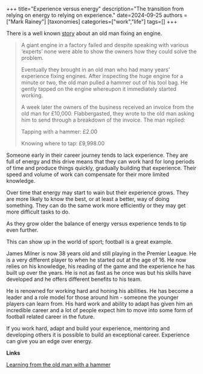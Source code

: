 +++
title="Experience versus energy"
description="The transition from relying on energy to relying on experience."
date=2024-09-25
authors = ["Mark Rainey"]
[taxonomies]
categories=["work","life"]
tags=[]
+++

There is a well known [story](https://openside.group/the-parable-of-the-old-man-with-the-hammer) about an old man fixing an engine.

<!-- more -->

> A giant engine in a factory failed and despite speaking with various ‘experts’ none were able to show the owners how they could solve the problem.
> 
> Eventually they brought in an old man who had many years’ experience fixing engines. After inspecting the huge engine for a minute or two, the old man pulled a hammer out of his tool bag. He gently tapped on the engine whereupon it immediately started working.
> 
> A week later the owners of the business received an invoice from the old man for £10,000. Flabbergasted, they wrote to the old man asking him to send through a breakdown of the invoice. The man replied:
> 
> Tapping with a hammer: £2.00
> 
> Knowing where to tap: £9,998.00

Someone early in their career journey tends to lack experience. They are full of energy and this drive means that they can work hard for long periods of time and produce things quickly, gradually building that experience. Their speed and volume of work can compensate for their more limited knowledge.

Over time that energy may start to wain but their experience grows. They are more likely to know the best, or at least a better, way of doing something. They can do the same work more efficiently or they may get more difficult tasks to do.

As they grow older the balance of energy versus experience tends to tip even further. 

This can show up in the world of sport; football is a great example. 

James Milner is now 38 years old and still playing in the Premier League. He is a very different player to when he started out at the age of 16. He now relies on his knowledge, his reading of the game and the experience he has built up over the years. He is not as fast as he once was but his skills have developed and he offers different benefits to his team. 

He is renowned for working hard and honing his abilities. He has become a leader and a role model for those around him - someone the younger players can learn from. His hard work and ability to adapt has given him an incredible career and a lot of people expect him to move into some form of football related career in the future.

If you work hard, adapt and build your experience, mentoring and developing others it is possible to build an exceptional career. Experience can give you an edge over energy.

__Links__

[Learning from the old man with a hammer](https://openside.group/the-parable-of-the-old-man-with-the-hammer)